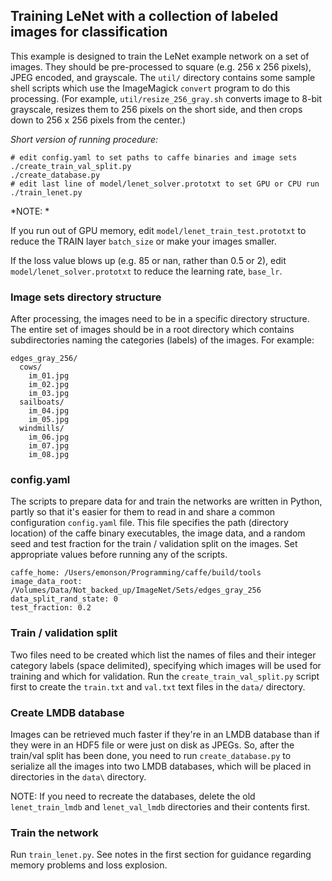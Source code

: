 ## Training LeNet with a collection of labeled images for classification

This example is designed to train the LeNet example network on a set of images.
They should be pre-processed to square (e.g. 256 x 256 pixels), JPEG encoded, and grayscale.
The `util/` directory contains some sample shell scripts which use the ImageMagick
`convert` program to do this processing. (For example, `util/resize_256_gray.sh`
converts image to 8-bit grayscale, resizes them to 256 pixels on the short side,
and then crops down to 256 x 256 pixels from the center.)

*Short version of running procedure:*

```
# edit config.yaml to set paths to caffe binaries and image sets
./create_train_val_split.py
./create_database.py
# edit last line of model/lenet_solver.prototxt to set GPU or CPU run
./train_lenet.py
```

*NOTE: *

If you run out of GPU memory, edit `model/lenet_train_test.prototxt` to reduce
the TRAIN layer `batch_size` or make your images smaller.

If the loss value blows up (e.g. 85 or nan, rather than 0.5 or 2), edit
`model/lenet_solver.prototxt` to reduce the learning rate, `base_lr`.


### Image sets directory structure

After processing, the images need to be in a specific directory structure.
The entire set of images should be in a root directory which contains
subdirectories naming the categories (labels) of the images. For example:

```
edges_gray_256/
  cows/
    im_01.jpg
    im_02.jpg
    im_03.jpg
  sailboats/
    im_04.jpg
    im_05.jpg
  windmills/
    im_06.jpg
    im_07.jpg
    im_08.jpg
```


### config.yaml

The scripts to prepare data for and train the networks are written in Python,
partly so that it's easier for them to read in and share a common configuration
`config.yaml` file. This file specifies the path (directory location) of the caffe
binary executables, the image data, and a random seed and test fraction for
the train / validation split on the images. Set appropriate values before running
any of the scripts.

```
caffe_home: /Users/emonson/Programming/caffe/build/tools
image_data_root: /Volumes/Data/Not_backed_up/ImageNet/Sets/edges_gray_256
data_split_rand_state: 0
test_fraction: 0.2
```

### Train / validation split

Two files need to be created which list the names of files and their integer
category labels (space delimited), specifying which images will be used for
training and which for validation. Run the `create_train_val_split.py` script
first to create the `train.txt` and `val.txt` text files in the `data/` directory.


### Create LMDB database

Images can be retrieved much faster if they're in an LMDB database than if they
were in an HDF5 file or were just on disk as JPEGs. So, after the train/val split
has been done, you need to run `create_database.py` to serialize all the images
into two LMDB databases, which will be placed in directories in the `data\` directory.

NOTE: If you need to recreate the databases, delete the old `lenet_train_lmdb`
and `lenet_val_lmdb` directories and their contents first.


### Train the network

Run `train_lenet.py`. See notes in the first section for guidance regarding
memory problems and loss explosion.
